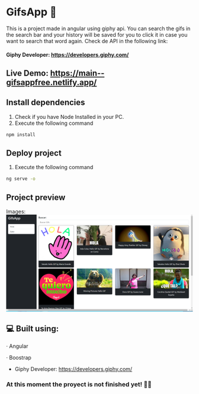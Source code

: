 # GifsApp 📳

This is a project made in angular using giphy api. You can search the gifs in the search bar and your history will be saved for you to click it in case you want to search that word again. Check de API in the following link:
 #### Giphy Developer: https://developers.giphy.com/ 

## Live Demo: https://main--gifsappfree.netlify.app/ 

## Install dependencies
1. Check if you have Node Installed in your PC.
2. Execute the following command

```sh
npm install
```
## Deploy project

1. Execute the following command

```sh
ng serve -o
```

## Project preview

Images: ![Image text](https://github.com/LucasHerrero/AppGifs/blob/main/gifapp.png)


## 💻 Built using:

· Angular

· Boostrap

- Giphy Developer: https://developers.giphy.com/  

### At this moment the proyect is not finished yet! 🔨🔧
